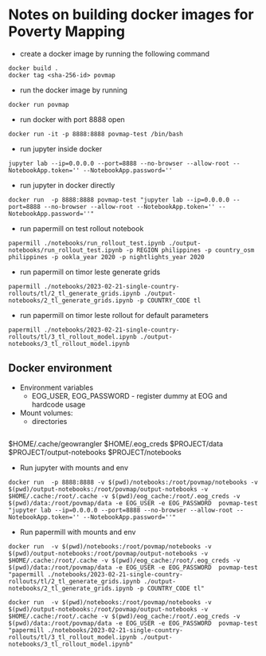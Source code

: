 # Notes on building docker images for Poverty Mapping
* create a docker image by running the following command
```
docker build .
docker tag <sha-256-id> povmap
```
* run the docker image by running
```
docker run povmap
```
* run docker with port 8888 open
```
docker run -it -p 8888:8888 povmap-test /bin/bash

```
* run jupyter inside docker
```
jupyter lab --ip=0.0.0.0 --port=8888 --no-browser --allow-root --NotebookApp.token='' --NotebookApp.password=''
```
* run jupyter in docker directly
```
docker run  -p 8888:8888 povmap-test "jupyter lab --ip=0.0.0.0 --port=8888 --no-browser --allow-root --NotebookApp.token='' --NotebookApp.password=''"
```
* run papermill on test rollout notebook
```
papermill ./notebooks/run_rollout_test.ipynb ./output-notebooks/run_rollout_test.ipynb -p REGION philippines -p country_osm philippines -p ookla_year 2020 -p nightlights_year 2020
```
* run papermill on timor leste generate grids
```
papermill ./notebooks/2023-02-21-single-country-rollouts/tl/2_tl_generate_grids.ipynb ./output-notebooks/2_tl_generate_grids.ipynb -p COUNTRY_CODE tl
```

* run papermill on timor leste rollout for 
default parameters
```
papermill ./notebooks/2023-02-21-single-country-rollouts/tl/3_tl_rollout_model.ipynb ./output-notebooks/3_tl_rollout_model.ipynb
```

## Docker environment
* Environment variables
  - EOG_USER, EOG_PASSWORD - register dummy at EOG and hardcode usage
* Mount volumes:
  - directories
  ``` 
$HOME/.cache/geowrangler
$HOME/.eog_creds
$PROJECT/data
$PROJECT/output-notebooks
$PROJECT/notebooks

* Run jupyter with mounts and env
```
docker run  -p 8888:8888 -v $(pwd)/notebooks:/root/povmap/notebooks -v $(pwd)/output-notebooks:/root/povmap/output-notebooks -v $HOME/.cache:/root/.cache -v $(pwd)/eog_cache:/root/.eog_creds -v $(pwd)/data:/root/povmap/data -e EOG_USER -e EOG_PASSWORD  povmap-test "jupyter lab --ip=0.0.0.0 --port=8888 --no-browser --allow-root --NotebookApp.token='' --NotebookApp.password=''"
```

* Run papermill with mounts and env

```
docker run  -v $(pwd)/notebooks:/root/povmap/notebooks -v $(pwd)/output-notebooks:/root/povmap/output-notebooks -v $HOME/.cache:/root/.cache -v $(pwd)/eog_cache:/root/.eog_creds -v $(pwd)/data:/root/povmap/data -e EOG_USER -e EOG_PASSWORD  povmap-test "papermill ./notebooks/2023-02-21-single-country-rollouts/tl/2_tl_generate_grids.ipynb ./output-notebooks/2_tl_generate_grids.ipynb -p COUNTRY_CODE tl"

```

```
docker run  -v $(pwd)/notebooks:/root/povmap/notebooks -v $(pwd)/output-notebooks:/root/povmap/output-notebooks -v $HOME/.cache:/root/.cache -v $(pwd)/eog_cache:/root/.eog_creds -v $(pwd)/data:/root/povmap/data -e EOG_USER -e EOG_PASSWORD  povmap-test "papermill ./notebooks/2023-02-21-single-country-rollouts/tl/3_tl_rollout_model.ipynb ./output-notebooks/3_tl_rollout_model.ipynb"
```
